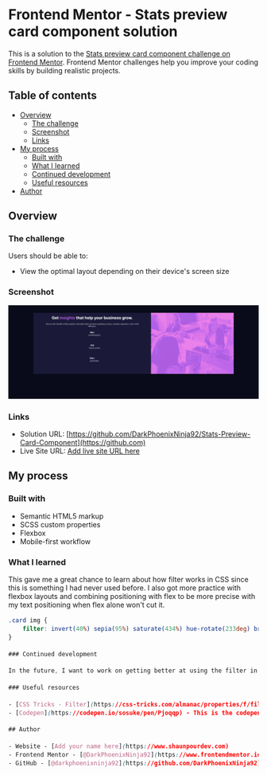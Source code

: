 # Frontend Mentor - Stats preview card component solution

This is a solution to the [Stats preview card component challenge on Frontend Mentor](https://www.frontendmentor.io/challenges/stats-preview-card-component-8JqbgoU62). Frontend Mentor challenges help you improve your coding skills by building realistic projects. 

## Table of contents

- [Overview](#overview)
  - [The challenge](#the-challenge)
  - [Screenshot](#screenshot)
  - [Links](#links)
- [My process](#my-process)
  - [Built with](#built-with)
  - [What I learned](#what-i-learned)
  - [Continued development](#continued-development)
  - [Useful resources](#useful-resources)
- [Author](#author)

## Overview

### The challenge

Users should be able to:

- View the optimal layout depending on their device's screen size

### Screenshot

![](./screenshot/Stat-Preview-Component.png)

### Links

- Solution URL: [https://github.com/DarkPhoenixNinja92/Stats-Preview-Card-Component](https://github.com)
- Live Site URL: [Add live site URL here](https://your-live-site-url.com)

## My process

### Built with

- Semantic HTML5 markup
- SCSS custom properties
- Flexbox
- Mobile-first workflow

### What I learned

This gave me a great chance to learn about how filter works in CSS since this is something I had never used before. I also got more practice with flexbox layouts and combining positioning with flex to be more precise with my text positioning when flex alone won't cut it.

```css
.card img {
    filter: invert(40%) sepia(95%) saturate(434%) hue-rotate(233deg) brightness(96%) contrast(91%);
}

### Continued development

In the future, I want to work on getting better at using the filter in css. In this project, I had to use a user made app on codepen to convert a hex code version of my hsl to a filter code in future and I would like to not have to resort to that in future.

### Useful resources

- [CSS Tricks - Filter](https://css-tricks.com/almanac/properties/f/filter/) - This helped me figure out how to do the image color change as, prior to this, the only thing I really knew about CSS filter was that it existed.
- [Codepen](https://codepen.io/sosuke/pen/Pjoqqp) - This is the codepen I mentioned above. It's an app that takes a hex color code and converts it to a working filter function with all the relevant values applied.

## Author

- Website - [Add your name here](https://www.shaunpourdev.com)
- Frontend Mentor - [@DarkPhoenixNinja92](https://www.frontendmentor.io/profile/DarkPhoenixNinja92)
- GitHub - [@darkphoenixninja92](https://github.com/DarkPhoenixNinja92)